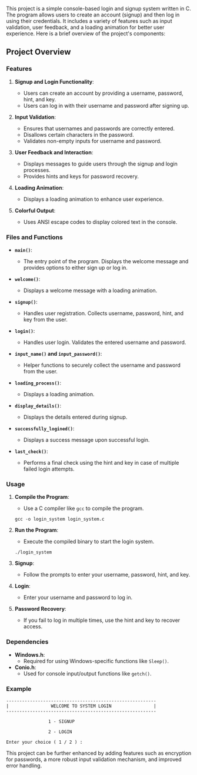 This project is a simple console-based login and signup system written in C. The program allows users to create an account (signup) and then log in using their credentials. It includes a variety of features such as input validation, user feedback, and a loading animation for better user experience. Here is a brief overview of the project's components:

## Project Overview

### Features

1. **Signup and Login Functionality**: 
   - Users can create an account by providing a username, password, hint, and key.
   - Users can log in with their username and password after signing up.

2. **Input Validation**:
   - Ensures that usernames and passwords are correctly entered.
   - Disallows certain characters in the password.
   - Validates non-empty inputs for username and password.

3. **User Feedback and Interaction**:
   - Displays messages to guide users through the signup and login processes.
   - Provides hints and keys for password recovery.

4. **Loading Animation**:
   - Displays a loading animation to enhance user experience.

5. **Colorful Output**:
   - Uses ANSI escape codes to display colored text in the console.

### Files and Functions

- **`main()`**: 
  - The entry point of the program. Displays the welcome message and provides options to either sign up or log in.

- **`welcome()`**: 
  - Displays a welcome message with a loading animation.

- **`signup()`**: 
  - Handles user registration. Collects username, password, hint, and key from the user.

- **`login()`**: 
  - Handles user login. Validates the entered username and password.

- **`input_name()` and `input_password()`**: 
  - Helper functions to securely collect the username and password from the user.

- **`loading_process()`**: 
  - Displays a loading animation.

- **`display_details()`**: 
  - Displays the details entered during signup.

- **`successfully_logined()`**: 
  - Displays a success message upon successful login.

- **`last_check()`**: 
  - Performs a final check using the hint and key in case of multiple failed login attempts.

### Usage

1. **Compile the Program**:
   - Use a C compiler like `gcc` to compile the program.
   ```
   gcc -o login_system login_system.c
   ```

2. **Run the Program**:
   - Execute the compiled binary to start the login system.
   ```
   ./login_system
   ```

3. **Signup**:
   - Follow the prompts to enter your username, password, hint, and key.

4. **Login**:
   - Enter your username and password to log in.

5. **Password Recovery**:
   - If you fail to log in multiple times, use the hint and key to recover access.

### Dependencies

- **Windows.h**: 
  - Required for using Windows-specific functions like `Sleep()`.
- **Conio.h**: 
  - Used for console input/output functions like `getch()`.

### Example

```
---------------------------------------------------------
|                WELCOME TO SYSTEM LOGIN                |
---------------------------------------------------------

                1 - SIGNUP

                2 - LOGIN

Enter your choice ( 1 / 2 ) :
```

This project can be further enhanced by adding features such as encryption for passwords, a more robust input validation mechanism, and improved error handling.

